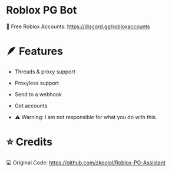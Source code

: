 # Roblox PG Bot

🥇 Free Roblox Accounts: https://discord.gg/robloxaccounts

# 🪶 Features

- Threads & proxy support
- Proxyless support
- Send to a webhook
- Get accounts

- ⚠️ Warning: I am not responsible for what you do with this.

# ⭐ Credits

💻 Original Code: https://github.com/zkoolol/Roblox-PG-Assistant
